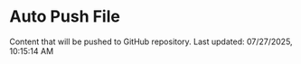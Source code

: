 # Auto Push File

Content that will be pushed to GitHub repository.
Last updated: 07/27/2025, 10:15:14 AM